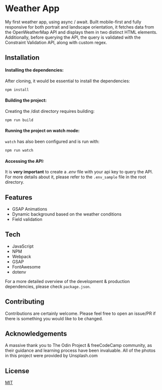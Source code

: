 # Weather App

My first weather app, using async / await. Built mobile-first and fully responsive for both portrait and landscape orientation, it fetches data from the OpenWeatherMap API and displays them in two distinct HTML elements. Additionally, before querying the API, the query is validated with the Constraint Validation API, along with custom regex.

## Installation

#### Installing the dependencies:

After cloning, it would be essential to install the dependencies:

```
npm install
```

#### Building the project:

Creating the /dist directory requires building:

```
npm run build
```

#### Running the project on watch mode:

`watch` has also been configured and is run with:

```
npm run watch
```

#### Accessing the API:

It is **very important** to create a _.env_ file with your api key to query the API. For more details about it, please refer to the `.env_sample` file in the root directory.

## Features

- GSAP Animations
- Dynamic background based on the weather conditions
- Field validation

## Tech

- JavaScript
- NPM
- Webpack
- GSAP
- FontAwesome
- dotenv

For a more detailed overview of the development & production dependencies, please check `package.json`.

## Contributing

Contributions are certainly welcome. Please feel free to open an issue/PR if there is something you would like to be changed.

## Acknowledgements

A massive thank you to The Odin Project & freeCodeCamp community, as their guidance and learning process have been invaluable. All of the photos in this project were provided by Unsplash.com

## License

[MIT](./LICENSE.md)
